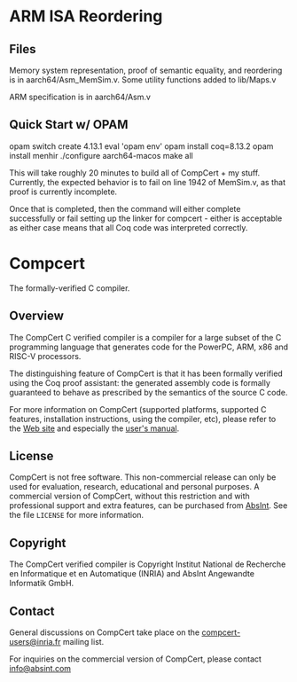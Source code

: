 # ARM ISA Reordering


## Files
Memory system representation, proof of semantic equality, and reordering is in aarch64/Asm_MemSim.v. Some utility functions added to lib/Maps.v

ARM specification is in aarch64/Asm.v
## Quick Start w/ OPAM

opam switch create 4.13.1
eval 'opam env'
opam install coq=8.13.2
opam install menhir
./configure aarch64-macos
make all

This will take roughly 20 minutes to build all of CompCert + my stuff. 
Currently, the expected behavior is to fail on line 1942 of MemSim.v, as that proof is currently incomplete.

Once that is completed, then the command will either complete successfully or fail setting up the linker for compcert - either is acceptable as either case means that all Coq code was interpreted correctly.



# Compcert
The formally-verified C compiler.


## Overview
The CompCert C verified compiler is a compiler for a large subset of the
C programming language that generates code for the PowerPC, ARM, x86 and
RISC-V processors.

The distinguishing feature of CompCert is that it has been formally
verified using the Coq proof assistant: the generated assembly code is
formally guaranteed to behave as prescribed by the semantics of the
source C code.

For more information on CompCert (supported platforms, supported C
features, installation instructions, using the compiler, etc), please
refer to the [Web site](https://compcert.org/) and especially
the [user's manual](https://compcert.org/man/).

## License
CompCert is not free software.  This non-commercial release can only
be used for evaluation, research, educational and personal purposes.
A commercial version of CompCert, without this restriction and with
professional support and extra features, can be purchased from
[AbsInt](https://www.absint.com).  See the file `LICENSE` for more
information.

## Copyright
The CompCert verified compiler is Copyright Institut National de
Recherche en Informatique et en Automatique (INRIA) and 
AbsInt Angewandte Informatik GmbH.


## Contact
General discussions on CompCert take place on the
[compcert-users@inria.fr](https://sympa.inria.fr/sympa/info/compcert-users)
mailing list.

For inquiries on the commercial version of CompCert, please contact
info@absint.com
